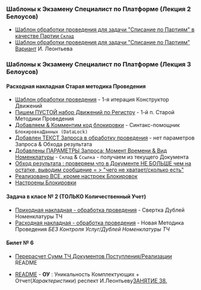 ### Шаблоны к Экзамену Специалист по  Платформе (Лекция 2 Белоусов)



- [Шаблон обработки проведения для задачи "Списание по Партиям" в качестве Партии `Склад` ](https://github.com/alex-dev-2020/SpecPlatform/commit/1e5d221013b026370cfe9915bee01e036a652828)
- [Шаблон обработки проведения для задачи "Списание по Партиям"](https://github.com/alex-dev-2020/SpecPlatform/blob/617168a85c7a955bb50df682e56748895a5ba14a/Lecture_2/%D0%A1%D0%BF%D0%B8%D1%81%D0%B0%D0%BD%D0%B8%D0%B5%D0%9F%D0%BE%D0%9F%D0%B0%D1%80%D1%82%D0%B8%D1%8F%D0%BC%D0%9F%D0%B0%D1%80%D1%82%D0%B8%D1%8F)  [Вариант](https://youtu.be/MyoJeDH63Zo?list=PLcS_eYAMuJLbyHEIbclg0fz7nF77ybR8C) И. Леонтьева


### Шаблоны к Экзамену Специалист по  Платформе (Лекция 3 Белоусов)

#### Расходная накладная Старая методика Проведения

- [Шаблон обработки проведения](https://github.com/alex-dev-2020/SpecPlatform/commit/d4f1639dc57a08cde12ead1bea283390e74f24ea) -  1-я итерация Конструктор Движений
- [Пишем ПУСТОЙ набор Движений по Регистру](https://github.com/alex-dev-2020/SpecPlatform/commit/2a3442d08d8a22feafd2f7134edad68b7b569c44) -  1-й п. Старой  Методики Проведения
- [Добавляем & Комментим код блокировки](https://github.com/alex-dev-2020/SpecPlatform/commit/12a868f56404121d74138c36b20c2d297b86eb52) -  Синтакс-помощник `БлокировкаДанных (DataLock)`
- [Добавлен ТЕКСТ Запроса в обработку проведения](https://github.com/alex-dev-2020/SpecPlatform/commit/eafafca818524c5004166667e227010634755d7b) -  нет параметров Запроса & Обхода результата
- [Добавлены ПАРАМЕТРЫ Запроса: Момент Времени & Вид Номенклатуры](https://github.com/alex-dev-2020/SpecPlatform/commit/2062e9c23a4df213583210fd65eeac6d7d1861ea)  -  `Склад` & `Ссылка` - получаем из текущего Документа
- [Обход результата : проверяем что в Документе НЕ БОЛЬШЕ чем на остатке, выводим сообщение = > "чего  не  хватает/сколько есть" ](https://github.com/alex-dev-2020/SpecPlatform/commit/49c7e0903c84ba55d536ac2fa053e047927bd438) 
- [Реализовано ВСЕ, кроме настроек Блокировок](https://github.com/alex-dev-2020/SpecPlatform/commit/a25c4a3c65963f7d1a2b7a80e78141b5286f6aff)
- [Настроены Блокировки](https://github.com/alex-dev-2020/SpecPlatform/commit/299f9cf5da83179c0b5a55be455c626bca7d3497) 


#### Задача в класе № 2  (ТОЛЬКО Количественный Учет) 

- [Приходная накладная - обработка проведения](https://github.com/alex-dev-2020/SpecPlatform/commit/3fc4e6b1b7ffcc69b7e63e6841ec0fdc68b9e5b9) - Свертка Дублей Номенклатуры ТЧ 
- [Расходная накладная - обработка проведения](https://github.com/alex-dev-2020/SpecPlatform/commit/a8a7c33f8f8796b0ac56e957858e0c5215dbcd88) - Новая Методика Проведения *БЕЗ Контроля Услуг/Дублей Номенклатуры ТЧ*


####  Билет № 6 

- [Перерасчет Сумм ТЧ Документов Поступления/Реализации](https://github.com/alex-dev-2020/SpecPlatform/blob/master/Doc_Form_Calc/README.md) README

- [README](https://github.com/alex-dev-2020/SpecPlatform/blob/master/Ex_Ticket_6/README.md) - **ОУ** : Уникальность Комплектующих + Отчет(*Характеристики*) респект И.Леонтьеву[ЗАНЯТИЕ 38.](https://youtu.be/OIVlmkohkXs?list=PLh28ogpgRJUPQDnx1uV9p19jLbpyBa3ua)

